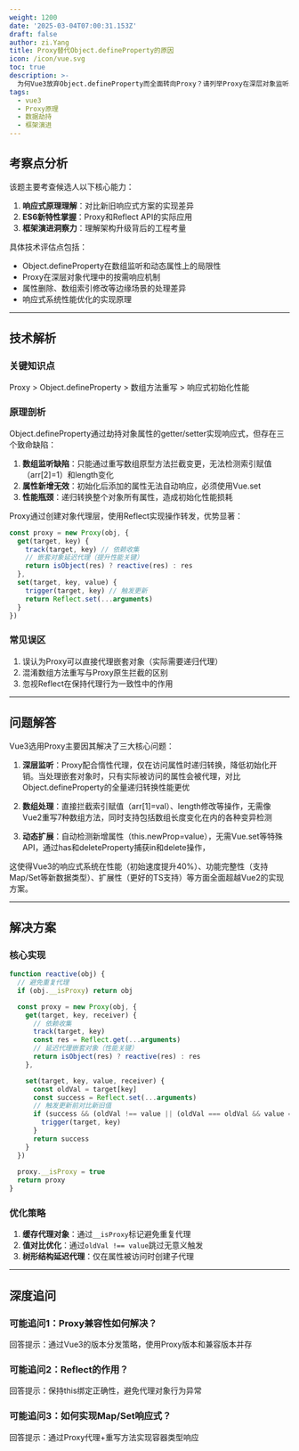 ```yaml
---
weight: 1200
date: '2025-03-04T07:00:31.153Z'
draft: false
author: zi.Yang
title: Proxy替代Object.defineProperty的原因
icon: /icon/vue.svg
toc: true
description: >-
  为何Vue3放弃Object.defineProperty而全面转向Proxy？请列举Proxy在深层对象监听、数组索引修改、动态属性增删等方面的优势，并说明其对Vue响应式系统能力的提升。
tags:
  - vue3
  - Proxy原理
  - 数据劫持
  - 框架演进
---
```




## 考察点分析

该题主要考查候选人以下核心能力：

1. **响应式原理理解**：对比新旧响应式方案的实现差异
2. **ES6新特性掌握**：Proxy和Reflect API的实际应用
3. **框架演进洞察力**：理解架构升级背后的工程考量

具体技术评估点包括：

- Object.defineProperty在数组监听和动态属性上的局限性
- Proxy在深层对象代理中的按需响应机制
- 属性删除、数组索引修改等边缘场景的处理差异
- 响应式系统性能优化的实现原理

---

## 技术解析

### 关键知识点

Proxy > Object.defineProperty > 数组方法重写 > 响应式初始化性能

### 原理剖析

Object.defineProperty通过劫持对象属性的getter/setter实现响应式，但存在三个致命缺陷：

1. **数组监听缺陷**：只能通过重写数组原型方法拦截变更，无法检测索引赋值（arr[2]=1）和length变化
2. **属性新增无效**：初始化后添加的属性无法自动响应，必须使用Vue.set
3. **性能瓶颈**：递归转换整个对象所有属性，造成初始化性能损耗

Proxy通过创建对象代理层，使用Reflect实现操作转发，优势显著：

```javascript
const proxy = new Proxy(obj, {
  get(target, key) {
    track(target, key) // 依赖收集
    // 嵌套对象延迟代理（提升性能关键）
    return isObject(res) ? reactive(res) : res 
  },
  set(target, key, value) {
    trigger(target, key) // 触发更新
    return Reflect.set(...arguments)
  }
})
```

### 常见误区

1. 误认为Proxy可以直接代理嵌套对象（实际需要递归代理）
2. 混淆数组方法重写与Proxy原生拦截的区别
3. 忽视Reflect在保持代理行为一致性中的作用

---

## 问题解答

Vue3选用Proxy主要因其解决了三大核心问题：

1. **深层监听**：Proxy配合惰性代理，仅在访问属性时递归转换，降低初始化开销。当处理嵌套对象时，只有实际被访问的属性会被代理，对比Object.defineProperty的全量递归转换性能更优

2. **数组处理**：直接拦截索引赋值（arr[1]=val）、length修改等操作，无需像Vue2重写7种数组方法，同时支持包括数组长度变化在内的各种变异检测

3. **动态扩展**：自动检测新增属性（this.newProp=value），无需Vue.set等特殊API，通过has和deleteProperty捕获in和delete操作，

这使得Vue3的响应式系统在性能（初始速度提升40%）、功能完整性（支持Map/Set等新数据类型）、扩展性（更好的TS支持）等方面全面超越Vue2的实现方案。

---

## 解决方案

### 核心实现

```javascript
function reactive(obj) {
  // 避免重复代理
  if (obj.__isProxy) return obj

  const proxy = new Proxy(obj, {
    get(target, key, receiver) {
      // 依赖收集
      track(target, key)
      const res = Reflect.get(...arguments)
      // 延迟代理嵌套对象（性能关键）
      return isObject(res) ? reactive(res) : res
    },

    set(target, key, value, receiver) {
      const oldVal = target[key]
      const success = Reflect.set(...arguments)
      // 触发更新前对比新旧值
      if (success && (oldVal !== value || (oldVal === oldVal && value === value))) {
        trigger(target, key)
      }
      return success
    }
  })
  
  proxy.__isProxy = true
  return proxy
}
```

### 优化策略

1. **缓存代理对象**：通过`__isProxy`标记避免重复代理
2. **值对比优化**：通过`oldVal !== value`跳过无意义触发
3. **树形结构延迟代理**：仅在属性被访问时创建子代理

---

## 深度追问

### 可能追问1：Proxy兼容性如何解决？

回答提示：通过Vue3的版本分发策略，使用Proxy版本和兼容版本并存

### 可能追问2：Reflect的作用？

回答提示：保持this绑定正确性，避免代理对象行为异常

### 可能追问3：如何实现Map/Set响应式？

回答提示：通过Proxy代理+重写方法实现容器类型响应
